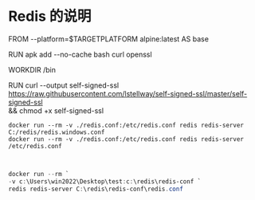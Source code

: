 # Redis 的说明

FROM --platform=$TARGETPLATFORM alpine:latest  AS base

RUN apk add --no-cache bash curl openssl

WORKDIR /bin

RUN curl --output self-signed-ssl <https://raw.githubusercontent.com/lstellway/self-signed-ssl/master/self-signed-ssl> \
    && chmod +x self-signed-ssl

```shell
docker run --rm -v ./redis.conf:/etc/redis.conf redis redis-server C:/redis/redis.windows.conf
docker run --rm -v ./redis.conf:/etc/redis.conf redis redis-server /etc/redis.conf



```

```powershell
docker run --rm `
-v c:\Users\win2022\Desktop\test:c:\redis\redis-conf `
redis redis-server C:\redis\redis-conf\redis.conf

```
